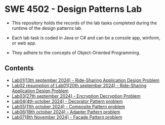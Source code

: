 # SWE 4502 - Design Patterns Lab
- This repository holds the records of the lab tasks completed during the runtime of the design patterns lab.
 
- Each lab task is coded in Java or C# and can be a console app, winform, or web app.

- They adhere to the concepts of Object-Oriented Programming. 

## Contents

- [Lab01(13th september 2024) - Ride-Sharing Application Design Problem](https://github.com/N4M154/dp_lab_112/tree/main/Lab1)
- [Lab02 resumption of Lab01(20th september 2024) - Ride-Sharing Application Design Problem](https://github.com/N4M154/dp_lab_112/tree/main/Lab2_resumption_of_Lab1)
- [Lab03(27th september 2024) - Encryption Decryption Problem](https://github.com/N4M154/dp_lab_112/tree/main/Lab3)
- [Lab04(4th october 2024) - Decorator Pattern problem](https://github.com/N4M154/dp_lab_112/tree/main/Lab4)
- [Lab05(11th october 2024) - Composite Pattern problem](https://github.com/N4M154/dp_lab_112/tree/main/Lab5)
- [Lab06(18th october 2024) - Adapter Pattern problem](https://github.com/N4M154/dp_lab_112/tree/main/Lab6)
- [Lab07(8th November 2024) - Facade Pattern problem](https://github.com/N4M154/dp_lab_112/tree/main/Lab7)




